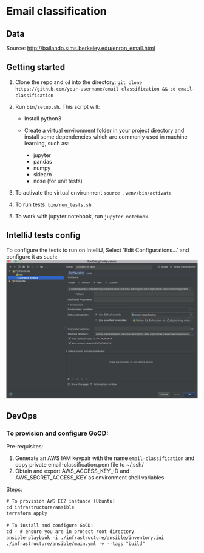 # Email classification 

## Data

Source: http://bailando.sims.berkeley.edu/enron_email.html

## Getting started

1. Clone the repo and `cd` into the directory: `git clone https://github.com/your-username/email-classification && cd email-classification`

3. Run `bin/setup.sh`. This script will:

	- Install python3

	- Create a virtual environment folder in your project directory and install some dependencies which are commonly used in machine learning, such as:
		- jupyter
		- pandas
		- numpy
		- sklearn
		- nose (for unit tests)

4. To activate the virtual environment `source .venv/bin/activate`

5. To run tests: `bin/run_tests.sh`

6. To work with jupyter notebook, run `jupyter notebook`

## IntelliJ tests config

To configure the tests to run on IntelliJ, Select 'Edit Configurations...' and configure it as such:
![intellij configuration](./images/intellij_ide_config.png)

## DevOps

### To provision and configure GoCD:

Pre-requisites:
1. Generate an AWS IAM keypair with the name `email-classification` and copy private email-classification.pem file to ~/.ssh/
2. Obtain and export AWS_ACCESS_KEY_ID and AWS_SECRET_ACCESS_KEY as environment shell variables

Steps:
```
# To provision AWS EC2 instance (Ubuntu)
cd infrastructure/ansible
terraform apply

# To install and configure GoCD:
cd - # ensure you are in project root directory
ansible-playbook -i ./infrastructure/ansible/inventory.ini ./infrastructure/ansible/main.yml -v --tags "build"
```